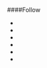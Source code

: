 ####Follow

<ul class="undecorated">

<li><a href="https://twitter.com"><i class="fa fa-twitter"></i></a></li>
<li><a href="https://www.facebook.com"><i class="fa fa-facebook"></i></a></li>
<li><a href="https://www.snapshat.com"><i class="fa fa-snapchat-ghost"></i></a></li>
<li><a href="https://www.youtube.com/" ><i class="fa fa-youtube"></i></a></li>
<li><a href="https://www.instagram.com"><i class="fa fa-instagram"></i></a></li>
<li><a href="https://www.linkedin.com"><i class="fa fa-linkedin"></i></a></li>

</ul>
